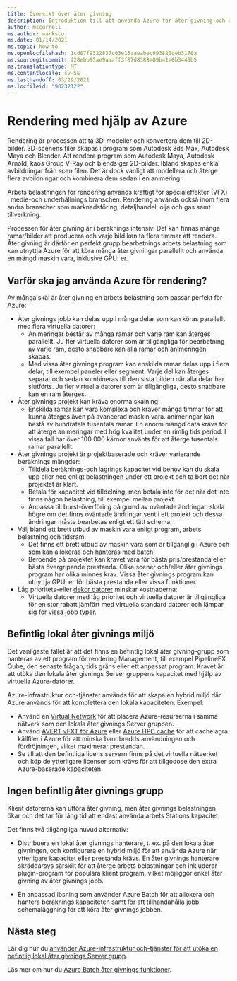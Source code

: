 ```yaml
---
title: Översikt över åter givning
description: Introduktion till att använda Azure för åter givning och en översikt över Azure Batch åter givnings funktioner
author: mscurrell
ms.author: markscu
ms.date: 01/14/2021
ms.topic: how-to
ms.openlocfilehash: 1cd07f9322837c03e15aaeabec993820deb3170a
ms.sourcegitcommit: f28ebb95ae9aaaff3f87d8388a09b41e0b3445b5
ms.translationtype: MT
ms.contentlocale: sv-SE
ms.lasthandoff: 03/29/2021
ms.locfileid: "98232122"
---
```

# <a name="rendering-using-azure"></a>Rendering med hjälp av Azure

Rendering är processen att ta 3D-modeller och konvertera dem till 2D-bilder. 3D-scenens filer skapas i program som Autodesk 3ds Max, Autodesk Maya och Blender.  Att rendera program som Autodesk Maya, Autodesk Arnold, kaos Group V-Ray och blends ger 2D-bilder.  Ibland skapas enkla avbildningar från scen filen. Det är dock vanligt att modellera och återge flera avbildningar och kombinera dem sedan i en animering.

Arbets belastningen för rendering används kraftigt för specialeffekter (VFX) i medie-och underhållnings branschen. Rendering används också inom flera andra branscher som marknadsföring, detaljhandel, olja och gas samt tillverkning.

Processen för åter givning är i beräknings intensiv. Det kan finnas många ramar/bilder att producera och varje bild kan ta flera timmar att rendera.  Åter givning är därför en perfekt grupp bearbetnings arbets belastning som kan utnyttja Azure för att köra många åter givningar parallellt och använda en mängd maskin vara, inklusive GPU: er.

## <a name="why-use-azure-for-rendering"></a>Varför ska jag använda Azure för rendering?

Av många skäl är åter givning en arbets belastning som passar perfekt för Azure:

* Åter givnings jobb kan delas upp i många delar som kan köras parallellt med flera virtuella datorer:
  * Animeringar består av många ramar och varje ram kan återges parallellt.  Ju fler virtuella datorer som är tillgängliga för bearbetning av varje ram, desto snabbare kan alla ramar och animeringen skapas.
  * Med vissa åter givnings program kan enskilda ramar delas upp i flera delar, till exempel paneler eller segment.  Varje del kan återges separat och sedan kombineras till den sista bilden när alla delar har slutförts.  Ju fler virtuella datorer som är tillgängliga, desto snabbare kan en ram återges.
* Åter givnings projekt kan kräva enorma skalning:
  * Enskilda ramar kan vara komplexa och kräver många timmar för att kunna återges även på avancerad maskin vara. animeringar kan bestå av hundratals tusentals ramar.  En enorm mängd data krävs för att återge animeringar med hög kvalitet under en rimlig tids period.  I vissa fall har över 100 000 kärnor använts för att återge tusentals ramar parallellt.
* Åter givnings projekt är projektbaserade och kräver varierande beräknings mängder:
  * Tilldela beräknings-och lagrings kapacitet vid behov kan du skala upp eller ned enligt belastningen under ett projekt och ta bort det när projektet är klart.
  * Betala för kapacitet vid tilldelning, men betala inte för det när det inte finns någon belastning, till exempel mellan projekt.
  * Anpassa till burst-överföring på grund av oväntade ändringar. skala högre om det finns oväntade ändringar sent i ett projekt och dessa ändringar måste bearbetas enligt ett tätt schema.
* Välj bland ett brett utbud av maskin vara enligt program, arbets belastning och tidsram:
  * Det finns ett brett utbud av maskin vara som är tillgänglig i Azure och som kan allokeras och hanteras med batch.
  * Beroende på projektet kan kravet vara för bästa pris/prestanda eller bästa övergripande prestanda.  Olika scener och/eller åter givnings program har olika minnes krav.  Vissa åter givnings program kan utnyttja GPU: er för bästa prestanda eller vissa funktioner. 
* Låg prioritets-eller [dekor datorer](https://azure.microsoft.com/pricing/spot/) minskar kostnaderna:
  * Virtuella datorer med låg prioritet och virtuella datorer är tillgängliga för en stor rabatt jämfört med virtuella standard datorer och lämpar sig för vissa jobb typer.
  
## <a name="existing-on-premises-rendering-environment"></a>Befintlig lokal åter givnings miljö

Det vanligaste fallet är att det finns en befintlig lokal åter givning-grupp som hanteras av ett program för rendering Management, till exempel PipelineFX Qube, den senaste frågan, tids gräns eller ett anpassat program.  Kravet är att utöka den lokala åter givnings Server gruppens kapacitet med hjälp av virtuella Azure-datorer.

Azure-infrastruktur och-tjänster används för att skapa en hybrid miljö där Azure används för att komplettera den lokala kapaciteten. Exempel:

* Använd en [Virtual Network](../virtual-network/virtual-networks-overview.md) för att placera Azure-resurserna i samma nätverk som den lokala åter givnings Server gruppen.
* Använd [AVERT vFXT för Azure](../avere-vfxt/avere-vfxt-overview.md) eller [Azure HPC cache](../hpc-cache/hpc-cache-overview.md) för att cachelagra källfiler i Azure för att minska bandbredds användningen och fördröjningen, vilket maximerar prestandan.
* Se till att den befintliga licens servern finns på det virtuella nätverket och köp de ytterligare licenser som krävs för att tillgodose den extra Azure-baserade kapaciteten.

## <a name="no-existing-render-farm"></a>Ingen befintlig åter givnings grupp

Klient datorerna kan utföra åter givning, men åter givnings belastningen ökar och det tar för lång tid att endast använda arbets Stations kapacitet.

Det finns två tillgängliga huvud alternativ:

* Distribuera en lokal åter givnings hanterare, t. ex. på den lokala åter givningen, och konfigurera en hybrid miljö för att använda Azure när ytterligare kapacitet eller prestanda krävs. En åter givnings hanterare skräddarsys särskilt för att återge arbets belastningar och inkluderar plugin-program för populära klient program, vilket möjliggör enkel åter givning av åter givnings jobb.

* En anpassad lösning som använder Azure Batch för att allokera och hantera beräknings kapaciteten samt för att tillhandahålla jobb schemaläggning för att köra åter givnings jobben.

## <a name="next-steps"></a>Nästa steg

 Lär dig hur du [använder Azure-infrastruktur och-tjänster för att utöka en befintlig lokal åter givnings Server grupp](https://azure.microsoft.com/solutions/high-performance-computing/rendering/).

Läs mer om hur du [Azure Batch åter givnings funktioner](batch-rendering-functionality.md).
